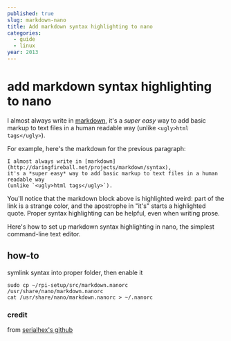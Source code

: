```yaml
---
published: true
slug: markdown-nano
title: Add markdown syntax highlighting to nano
categories:
  - guide
  - linux
year: 2013
---
```


# add markdown syntax highlighting to nano

I almost always write in [markdown](http://daringfireball.net/projects/markdown/syntax), it's a *super easy* way to add basic markup to text files in a human readable way (unlike `<ugly>html tags</ugly>`).

For example, here's the markdown for the previous paragraph:

	I almost always write in [markdown](http://daringfireball.net/projects/markdown/syntax),
	it's a *super easy* way to add basic markup to text files in a human readable way
	(unlike `<ugly>html tags</ugly>`).

You'll notice that the markdown block above is highlighted weird: part of the link is a strange color, and the apostrophe in "it's" starts a highlighted quote. Proper syntax highlighting can be helpful, even when writing prose.

Here's how to set up markdown syntax highlighting in nano, the simplest command-line text editor.

## how-to

symlink syntax into proper folder, then enable it

	sudo cp ~/rpi-setup/src/markdown.nanorc /usr/share/nano/markdown.nanorc
	cat /usr/share/nano/markdown.nanorc > ~/.nanorc

### credit

from [serialhex's github](https://github.com/serialhex/nano-highlight)
